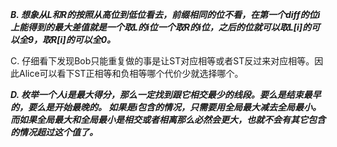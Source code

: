 ***B. 想象从L和R的按照从高位到低位看去，前缀相同的位不看，在第一个diff的位i上能得到的最大差值就是一个取L的i位一个取R的i位，之后的位就可以取L[i]的可以全9，取R[i]的可以全0。***

C. 仔细看下发现Bob只能重复做的事是让ST对应相等或者ST反过来对应相等。因此Alice可以看下ST正相等和负相等哪个代价少就选择哪个。

***D. 枚举一个人i是最大得分，那么一定找到跟它相交最少的线段。要么是结束最早的，要么是开始最晚的。
如果是i包含的情况，只需要用全局最大减去全局最小。而如果全局最大和全局最小是相交或者相离那么必然会更大，也就不会有其它包含的情况超过这个值了。***
